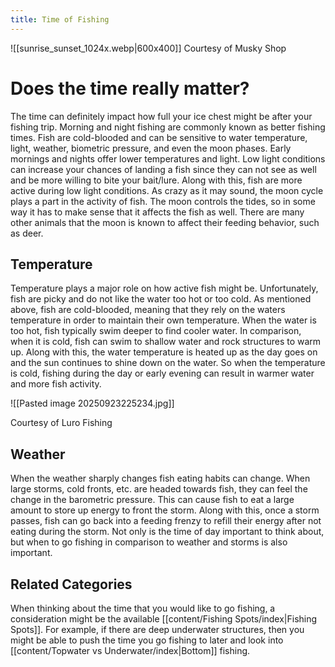 ```yaml
---
title: Time of Fishing
---
```


![[sunrise_sunset_1024x.webp|600x400]]
Courtesy of Musky Shop

# Does the time really matter?
The time can definitely impact how full your ice chest might be after your fishing trip. Morning and night fishing are commonly known as better fishing times. Fish are cold-blooded and can be sensitive to water temperature, light, weather, biometric pressure, and even the moon phases. Early mornings and nights offer lower temperatures and light. Low light conditions can increase your chances of landing a fish since they can not see as well and be more willing to bite your bait/lure. Along with this, fish are more active during low light conditions. As crazy as it may sound, the moon cycle plays a part in the activity of fish. The moon controls the tides, so in some way it has to make sense that it affects the fish as well. There are many other animals that the moon is known to affect their feeding behavior, such as deer.
## Temperature
Temperature plays a major role on how active fish might be. Unfortunately, fish are picky and do not like the water too hot or too cold. As mentioned above, fish are cold-blooded, meaning that they rely on the waters temperature in order to maintain their own temperature. When the water is too hot, fish typically swim deeper to find cooler water. In comparison, when it is cold, fish can swim to shallow water and rock structures to warm up. Along with this, the water temperature is heated up as the day goes on and the sun continues to shine down on the water. So when the temperature is cold, fishing during the day or early evening can result in warmer water and more fish activity.

![[Pasted image 20250923225234.jpg]]

Courtesy of Luro Fishing
## Weather
When the weather sharply changes fish eating habits can change. When large storms, cold fronts, etc. are headed towards fish, they can feel the change in the barometric pressure. This can cause fish to eat a large amount to store up energy to front the storm. Along with this, once a storm passes, fish can go back into a feeding frenzy to refill their energy after not eating during the storm. Not only is the time of day important to think about, but when to go fishing in comparison to weather and storms is also important.

## Related Categories
When thinking about the time that you would like to go fishing, a consideration might be the available [[content/Fishing Spots/index|Fishing Spots]]. For example, if there are deep underwater structures, then you might be able to push the time you go fishing to later and look into [[content/Topwater vs Underwater/index|Bottom]] fishing.